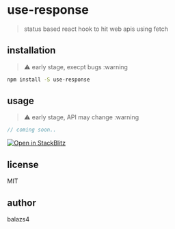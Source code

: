 # use-response

> status based react hook to hit web apis using fetch

## installation

> :warning: early stage, execpt bugs :warning

```bash
npm install -S use-response
```

## usage

> :warning: early stage, API may change :warning

```js
// coming soon..
```

[![Open in StackBlitz](https://developer.stackblitz.com/img/open_in_stackblitz.svg)](https://stackblitz.com/edit/nextjs-aldkxf?file=pages/index.js)

## license

MIT

## author

balazs4
